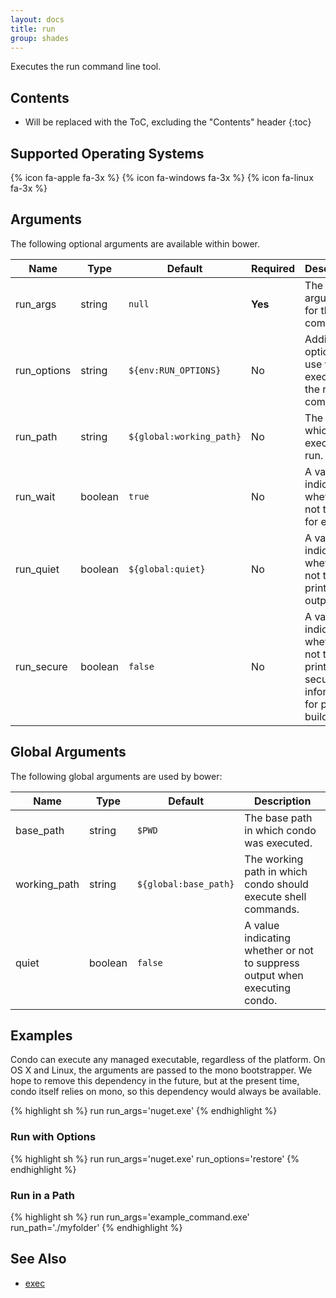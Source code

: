 ```yaml
---
layout: docs
title: run
group: shades
---
```


Executes the run command line tool.

## Contents

* Will be replaced with the ToC, excluding the "Contents" header
{:toc}

## Supported Operating Systems

{% icon fa-apple fa-3x %} {% icon fa-windows fa-3x %} {% icon fa-linux fa-3x %}

## Arguments

The following optional arguments are available within bower.

<div class="table-responsive">
    <table class="table table-bordered table-striped">
    <thead>
        <tr>
            <th style="width:100px;">Name</th>
            <th style="width:50px;">Type</th>
            <th style="width:50px;">Default</th>
            <th style="width:25px;">Required</th>
            <th>Description</th>
        </tr>
    </thead>
    <tbody>
        <tr>
            <td>run_args</td>
            <td>string</td>
            <td><code>null</code></td>
            <td><strong>Yes</strong></td>
            <td>The arguments for the run command.</td>
        </tr>
        <tr>
            <td>run_options</td>
            <td>string</td>
            <td><code>${env:RUN_OPTIONS}</code></td>
            <td>No</td>
            <td>Additional options to use when executing the run command.</td>
        </tr>
        <tr>
            <td>run_path</td>
            <td>string</td>
            <td><code>${global:working_path}</code></td>
            <td>No</td>
            <td>The path in which to execute run.</td>
        </tr>
        <tr>
            <td>run_wait</td>
            <td>boolean</td>
            <td><code>true</code></td>
            <td>No</td>
            <td>A value indicating whether or not to wait for exit.</td>
        </tr>
        <tr>
            <td>run_quiet</td>
            <td>boolean</td>
            <td><code>${global:quiet}</code></td>
            <td>No</td>
            <td>A value indicating whether or not to avoid printing output.</td>
        </tr>
        <tr>
            <td>run_secure</td>
            <td>boolean</td>
            <td><code>false</code></td>
            <td>No</td>
            <td>A value indicating whether or not to avoid printing secure information for public builds.</td>
        </tr>
    </tbody>
    </table>
</div>

## Global Arguments

The following global arguments are used by bower:

<div class="table-responsive">
    <table class="table table-bordered table-striped">
    <thead>
        <tr>
            <th style="width:100px;">Name</th>
            <th style="width:50px;">Type</th>
            <th style="width:50px;">Default</th>
            <th>Description</th>
        </tr>
    </thead>
    <tbody>
        <tr>
            <td>base_path</td>
            <td>string</td>
            <td><code>$PWD</code></td>
            <td>The base path in which condo was executed.</td>
        </tr>
        <tr>
            <td>working_path</td>
            <td>string</td>
            <td><code>${global:base_path}</code></td>
            <td>The working path in which condo should execute shell commands.</td>
        </tr>
        <tr>
            <td>quiet</td>
            <td>boolean</td>
            <td><code>false</code></td>
            <td>A value indicating whether or not to suppress output when executing condo.</td>
        </tr>
    </tbody>
    </table>
</div>

## Examples

Condo can execute any managed executable, regardless of the platform. On OS X and Linux, the arguments are
passed to the mono bootstrapper. We hope to remove this dependency in the future, but at the present time,
condo itself relies on mono, so this dependency would always be available.

{% highlight sh %}
run run_args='nuget.exe'
{% endhighlight %}

### Run with Options

{% highlight sh %}
run run_args='nuget.exe' run_options='restore'
{% endhighlight %}

### Run in a Path

{% highlight sh %}
run run_args='example_command.exe' run_path='./myfolder'
{% endhighlight %}

## See Also

* [exec](/shades/exec)